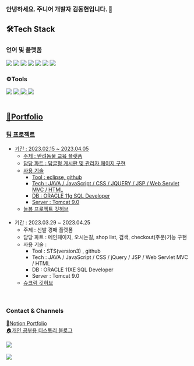 ### 안녕하세요. 주니어 개발자 김동현입니다. 🤝

<!--
**ha2ee/ha2ee** is a ✨ _special_ ✨ repository because its `README.md` (this file) appears on your GitHub profile.

Here are some ideas to get you started:

- 🔭 I’m currently working on ...
- 🌱 I’m currently learning ...
- 👯 I’m looking to collaborate on ...
- 🤔 I’m looking for help with ...
- 💬 Ask me about ...
- 📫 How to reach me: ...
- 😄 Pronouns: ...
- ⚡ Fun fact: ...
-->


## 🛠Tech Stack

### 언어 및 플랫폼

<a href="#"><img src="https://img.shields.io/badge/Java-blue?style=flat&logo=Java&logoColor=white"/></a>
<a href="#"><img src="https://img.shields.io/badge/HTML-orange?flat=#E34F26&logoColor=white"/></a>
<a href="#"><img src="https://img.shields.io/badge/CSS-blue?style=flat&logo=#1572B6&logoColor=white"/></a>
<a href="#"><img src="https://img.shields.io/badge/JavaScript-yellow?style=flat&logo=#F7DF1E&logoColor=white"/></a>
<a href="#"><img src="https://img.shields.io/badge/jQuery-blue?style=flat&logo=#0769AD&logoColor=white"/></a>
<a href="#"><img src="https://img.shields.io/badge/OracleSQL-red?style=flat&logo=#F80000&logoColor=white"/></a>
<a href="#"><img src="https://img.shields.io/badge/Spring-green?style=flat&logo=#6DB33F&logoColor=white"/></a>
<br>

### ⚙Tools

<a href="#"><img src="https://img.shields.io/badge/Eclipse-violet?style=flat&logo=#2C2255&logoColor=white"/></a>
<a href="#"><img src="https://img.shields.io/badge/Visual Studio Code-skyblue?style=flat&logo=#007ACC&logoColor=white"/>
<a href="#"><img src="https://img.shields.io/badge/Apache Tomcat-beige?style=flat&logo=#F8DC75&logoColor=white"/>
<a href="#"><img src="https://img.shields.io/badge/GitHub-black?style=flat&logo=#181717&logoColor=white"/>
<br><br>
  
## 📕Portfolio
### 팀 프로젝트
* 기간 : 2023.02.15 ~ 2023.04.05
  * 주제 : 반려동물 교육 플랫폼
  * 담당 파트 : 답글형 게시판 및 관리자 페이지 구현
  * 사용 기술  
    * Tool : eclipse, github
    * Tech : JAVA / JavaScript / CSS / JQUERY / JSP / Web Servlet MVC / HTML
    * DB : ORACLE 11g SQL Developer
    * Server : Tomcat 9.0
  * <a href="https://github.com/ha2ee/neulbom">늘봄 프로젝트 깃허브</a>
  <br>
* 기간 : 2023.03.29 ~ 2023.04.25
  * 주제 : 신발 경매 플랫폼
  * 담당 파트 : 메인페이지, 오시는길, shop list, 검색, checkout(주문)기능 구현
  * 사용 기술 :
    * Tool : STS(version3) , github
    * Tech : JAVA / JavaScript / CSS / jQuery / JSP / Web Servlet MVC / HTML
    * DB : ORACLE 11XE SQL Developer
    * Server : Tomcat 9.0
  * <a href="https://github.com/seeeop2/ShuKream_">슈크림 깃허브</a>
<br><br><br>

### Contact & Channels
<a href="https://www.notion.so/56f81c05fd554560acf317d058030ae6">📑Notion Portfolio
  </a><br>
<a href="https://ha2e.tistory.com/">🏠개인 공부용 티스토리 블로그
  </a>
  <br><br>
<img src="https://github-readme-stats.vercel.app/api/top-langs/?username=ha2ee&layout=compact"><br><br>
<img src="https://github-readme-stats.vercel.app/api?username=ha2ee&show_icons=true">

